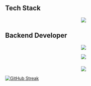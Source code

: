 ## Tech Stack

<p align="center">
    <img src="https://skillicons.dev/icons?i=go,js,ts" />
</p>
<h2>Backend Developer</h2>
<p align="center">
    <img src="https://skillicons.dev/icons?i=nestjs,nodejs,nginx,mongodb,mysql,postgresql,sentry,redis,kafka,ipfs,discordjs,bots" />
</p>

<p align="center">
    <img src="https://skillicons.dev/icons?i=git,githubactions,gitlab,md,pnpm,npm,yarn,redhat,ubuntu" />
</p>   
    

###


<p align="center">
  <img src="https://github-readme-stats.vercel.app/api?username=icehuntmen&theme=bear&show_icons=true&hide_border=true&count_private=true&locale=ru">
</p>

[![GitHub Streak](https://streak-stats.demolab.com?user=icehuntmen&theme=dark&hide_border=true&hide_longest_streak=true)](https://git.io/streak-stats)




